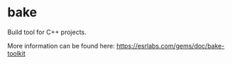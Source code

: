bake
====

Build tool for C++ projects.

More information can be found here:
https://esrlabs.com/gems/doc/bake-toolkit